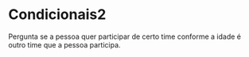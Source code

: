 # Condicionais2
Pergunta se a pessoa quer participar de certo time conforme a idade é outro time que a pessoa participa.
